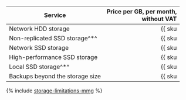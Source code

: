 | Service                         | Price per GB, per month,<br>without VAT                                  |
|---------------------------------|-------------------------------------------------------------------------:|
| Network HDD storage             | {{ sku|USD|mdb.cluster.network-hdd.mongodb|month|string }}               |
| Non-replicated SSD storage^*^   | {{ sku|USD|mdb.cluster.network-ssd-nonreplicated.mongodb|month|string }} |
| Network SSD storage             | {{ sku|USD|mdb.cluster.network-nvme.mongodb|month|string }}              |
| High-performance SSD storage    | {{ sku|USD|mdb.cluster.network-ssd-io-m3.mongodb|month|string }}         |
| Local SSD storage^*^            | {{ sku|USD|mdb.cluster.local-nvme.mongodb|month|string }}                |
| Backups beyond the storage size | {{ sku|USD|mdb.cluster.mongodb.backup|month|string }}                    |

{% include [storage-limitations-mmg](../../_includes/mdb/mmg/storage-limitations-note.md) %}
